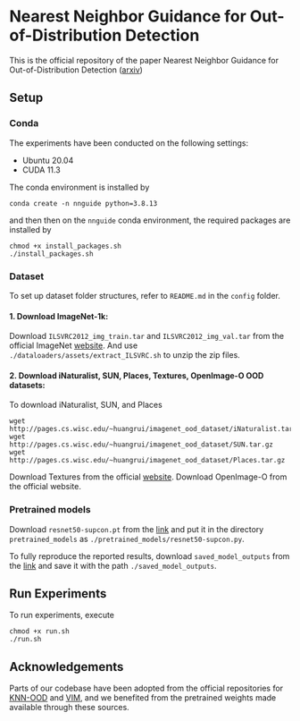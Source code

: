 # Nearest Neighbor Guidance for Out-of-Distribution Detection

This is the official repository of the paper Nearest Neighbor Guidance for Out-of-Distribution Detection ([arxiv](https://arxiv.org/abs/2309.14888))

## Setup

### Conda
The experiments have been conducted on the following settings:
 - Ubuntu 20.04
 - CUDA 11.3

The conda environment is installed by
```
conda create -n nnguide python=3.8.13
```
and then then on the `nnguide` conda environment, the required packages are installed by
```
chmod +x install_packages.sh
./install_packages.sh
```


### Dataset

To set up dataset folder structures, refer to `README.md` in the `config` folder.

#### 1. Download ImageNet-1k:
Download `ILSVRC2012_img_train.tar` and `ILSVRC2012_img_val.tar` from the official ImageNet [website](). And use `./dataloaders/assets/extract_ILSVRC.sh` to unzip the zip files.

#### 2. Download iNaturalist, SUN, Places, Textures, OpenImage-O OOD datasets:
To download iNaturalist, SUN, and Places
```
wget http://pages.cs.wisc.edu/~huangrui/imagenet_ood_dataset/iNaturalist.tar.gz
wget http://pages.cs.wisc.edu/~huangrui/imagenet_ood_dataset/SUN.tar.gz
wget http://pages.cs.wisc.edu/~huangrui/imagenet_ood_dataset/Places.tar.gz
```
Download Textures from the official [website](https://www.robots.ox.ac.uk/~vgg/data/dtd/).
Download OpenImage-O from the official website.

### Pretrained models
Download `resnet50-supcon.pt` from the [link](https://www.dropbox.com/scl/fi/f3bfipk2o96f27vibpozb/resnet50-supcon.pt?rlkey=auxw68wcgqcx4ze6yhnmm395y&dl=0) and put it in the directory `pretrained_models` as `./pretrained_models/resnet50-supcon.py`.

To fully reproduce the reported results, download `saved_model_outputs` from the [link](https://www.dropbox.com/scl/fi/74g87knhfjgaop0lu8oh1/saved_model_outputs.zip?rlkey=olo7b3dqvbzuzbkraa2uapt30&dl=0) and save it with the path `./saved_model_outputs`.

## Run Experiments

To run experiments, execute
```
chmod +x run.sh
./run.sh
```


## Acknowledgements
Parts of our codebase have been adopted from the official repositories for [KNN-OOD](https://github.com/deeplearning-wisc/knn-ood) and [VIM](https://github.com/haoqiwang/vim), and we benefited from the pretrained weights made available through these sources.